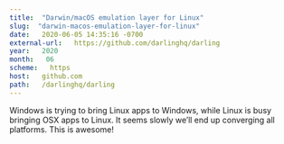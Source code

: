 ```yaml
---
title:  "Darwin/macOS emulation layer for Linux" 
slug:  "darwin-macos-emulation-layer-for-linux" 
date:   2020-06-05 14:35:16 -0700 
external-url:   https://github.com/darlinghq/darling 
year:   2020 
month:   06 
scheme:   https 
host:   github.com 
path:   /darlinghq/darling 
---
```


Windows is trying to bring Linux apps to Windows, while Linux is busy bringing OSX apps to Linux. It seems slowly we’ll end up converging all platforms. This is awesome! 